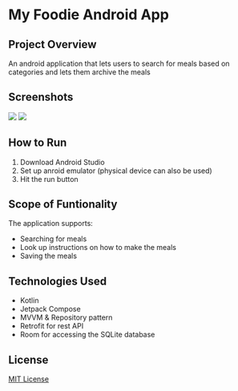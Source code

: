# My Foodie Android App

## Project Overview

An android application that lets users to search for meals based on categories and lets them archive the meals

## Screenshots
<img src="My-Foodie/app/src/main/java/com/creation/kitchen/myfoodie/screenshots/meals.png"> <img src="My-Foodie/app/src/main/java/com/creation/kitchen/myfoodie/screenshots/details.png">

## How to Run

1. Download Android Studio
2. Set up anroid emulator (physical device can also be used)
3. Hit the run button

## Scope of Funtionality

The application supports:

- Searching for meals
- Look up instructions on how to make the meals
- Saving the meals 

## Technologies Used
- Kotlin
- Jetpack Compose
- MVVM & Repository pattern
- Retrofit for rest API
- Room for accessing the SQLite database

## License

[MIT License](License)
